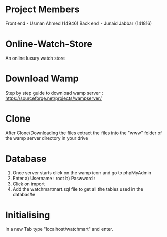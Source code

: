 # Project Members
Front end - Usman Ahmed (14946)
Back end - Junaid Jabbar (141816)

# Online-Watch-Store
An online luxury watch store

# Download Wamp
Step by step guide to download wamp server : https://sourceforge.net/projects/wampserver/

# Clone 
After Clone/Downloading the files extract the files into the "www" folder of the wamp server directory in your drive

# Database
1) Once server starts click on the wamp icon and go to phpMyAdmin 
2) Enter 
a) Username : root
b) Paswword : 
3) Click on import
4) Add the watchmartmart.sql file to get all the tables used in the databas#e

# Initialising
In a new Tab type "localhost/watchmart" and enter.
